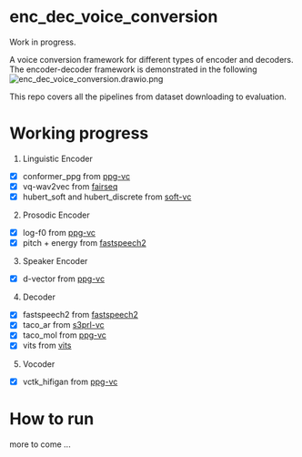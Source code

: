 # enc_dec_voice_conversion
Work in progress.

A voice conversion framework for different types of encoder and decoders. The encoder-decoder framework is demonstrated in the following ![enc_dec_voice_conversion.drawio.png](figure)

This repo covers all the pipelines from dataset downloading to evaluation.

# Working progress

1. Linguistic Encoder
 - [x] conformer_ppg from [ppg-vc](https://github.com/liusongxiang/ppg-vc)
 - [x] vq-wav2vec from [fairseq](https://github.com/facebookresearch/fairseq)
 - [x] hubert_soft and hubert_discrete from [soft-vc](https://github.com/bshall/soft-vc)
2. Prosodic Encoder
 - [x] log-f0 from [ppg-vc](https://github.com/liusongxiang/ppg-vc)
 - [x] pitch + energy from [fastspeech2](https://github.com/ming024/FastSpeech2)
3. Speaker Encoder
 - [x] d-vector from [ppg-vc](https://github.com/liusongxiang/ppg-vc)
4. Decoder
 - [x] fastspeech2 from [fastspeech2](https://github.com/ming024/FastSpeech2)
 - [x] taco_ar from [s3prl-vc](https://github.com/s3prl/s3prl/tree/main/s3prl/downstream/a2a-vc-vctk)
 - [x] taco_mol from [ppg-vc](https://github.com/liusongxiang/ppg-vc)
 - [x] vits from [vits](https://github.com/jaywalnut310/vits)
5. Vocoder
 - [x] vctk_hifigan from [ppg-vc](https://github.com/liusongxiang/ppg-vc)

# How to run

more to come ...

